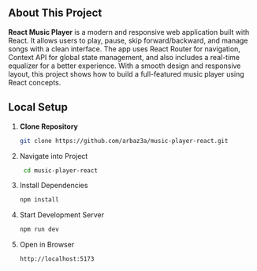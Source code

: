 ## About This Project  

**React Music Player** is a modern and responsive web application built with React. It allows users to play, pause, skip forward/backward, and manage songs with a clean interface. The app uses React Router for navigation, Context API for global state management, and also includes a real-time equalizer for a better experience. With a smooth design and responsive layout, this project shows how to build a full-featured music player using React concepts.  

## Local Setup  

1. **Clone Repository**  
   ```bash
   git clone https://github.com/arbaz3a/music-player-react.git
2. Navigate into Project
   ```bash
    cd music-player-react
4. Install Dependencies
   ```bash
   npm install
6. Start Development Server
   ```bash
   npm run dev
8. Open in Browser
   ```bash
   http://localhost:5173
    
